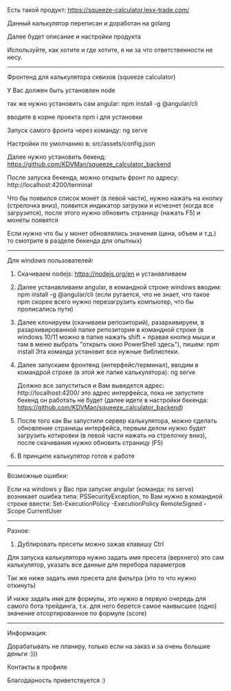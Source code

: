 Есть такой продукт: https://squeeze-calculator.lexx-trade.com/

Данный калькулятор переписан и доработан на golang

Далее будет описание и настройки продукта

Используйте, как хотите и где хотите, я ни за что ответственности не несу.

----

Фронтенд для калькулятора сквизов (squeeze calculator)

У Вас должен быть установлен node

так же нужно установить сам angular: npm install -g @angular/cli

вводите в корне проекта npm i для установки

Запуск самого фронта через команду: ng serve

Настройки по умолчанию в: src/assets/config.json

Далее нужно установить бекенд: https://github.com/KDVMan/squeeze_calculator_backend

После запуска бекенда, можно открыть фронт по адресу: http://localhost:4200/terminal

Что бы появился список монет (в левой части), нужно нажать на кнопку (стрелочка вниз), появится индикатор загрузки и исчезнет (когда все загрузится),
после этого нужно обновить страницу (нажать F5) и монеты появятся

Если нужно что бы у монет обновлялись значения (цена, объем и т.д.) то смотрите в разделе бекенда для опытных)

----

Для windows пользователей:

1) Скачиваем nodejs: https://nodejs.org/en и устанавливаем
2) Далее устанавливаем angular, в командной строке windows вводим: npm install -g @angular/cli (если ругается, что не знает, что такое npm скорее всего нужно перезагрузить компьютер, что бы
   прописались пути)
3) Далее клонируем (скачиваем репозиторий), разархивируем, в разархивированной папке репозитория в командной строке (в windows 10/11 можно в папке нажать shift + правая кнопка мыши и там в меню
   выбрать "открыть окно PowerShell здесь"), пишем: npm install
   Эта команда установит все нужные библиотеки.
4) Далее запускаем фронтенд (интерфейс/терминал), вводим в командрой строке (в этой же папке калькулятора): ng serve

   Должно все запуститься и Вам выведется адрес: http://localhost:4200/ это адрес интерфейса, пока не запустите бекенд он работать не будет (далее идете в настройки
   бекенда: https://github.com/KDVMan/squeeze_calculator_backend)

5) После того как Вы запустили сервер калькулятора, можно сделать обновление страницы интерфейса, первым делом нужно будет загрузить котировки (в левой части нажать на стрелочку вниз), после
   скачивания нужно обновить страницу (F5)
6) В принципе калькулятор готов к работе

----

Возможные ошибки:

Если на windows у Вас при запуске angular (команда: ns serve) возникает ошибка типа: PSSecurityException, то Вам нужно в командной строке ввести: Set-ExecutionPolicy -ExecutionPolicy RemoteSigned
-Scope CurrentUser

----

Разное:

1) Дублировать пресеты можно зажав клавишу Ctrl

Для запуска калькулятора нужно задать имя пресета (верхнего) это сам калькулятор, указать все данные для перебора параметров

Так же ниже задать имя пресета для фильтра (это то что нужно откинуть)

И ниже задать имя для формулы, это нужно в первую очередь для самого бота трейдинга, т.к. для него берется самое наивысшее (одно) значение отсортированное по формуле (score)

----

Информация:

Дорабатывать не планиру, только если на заказ и за очень большие деньги :)))

Контакты в профиле

Благодарность приветствуется :)
